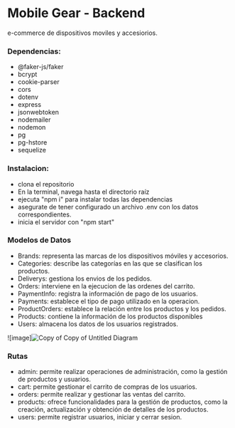 # Mobile Gear - Backend

e-commerce de dispositivos moviles y accesiorios.

### Dependencias:

- @faker-js/faker
- bcrypt
- cookie-parser
- cors
- dotenv
- express
- jsonwebtoken
- nodemailer
- nodemon
- pg
- pg-hstore
- sequelize

### Instalacion:

- clona el repositorio
- En la terminal, navega hasta el directorio raíz
- ejecuta "npm i" para instalar todas las dependencias
- asegurate de tener configurado un archivo .env con los datos correspondientes.
- inicia el servidor con "npm start"

### Modelos de Datos

- Brands: representa las marcas de los dispositivos móviles y accesorios.
- Categories: describe las categorías en las que se clasifican los productos.
- Deliverys: gestiona los envios de los pedidos.
- Orders: interviene en la ejecucion de las ordenes del carrito.
- PaymentInfo: registra la información de pago de los usuarios.
- Payments: establece el tipo de pago utilizado en la operacion.
- ProductOrders: establece la relación entre los productos y los pedidos.
- Products: contiene la información de los productos disponibles
- Users: almacena los datos de los usuarios registrados.

![image]![Copy of Copy of Untitled Diagram](https://github.com/sheinken88/mobile_gear_back/assets/125990977/9e2fb09e-eb7d-4a88-9892-0589fd048e08)



### Rutas

- admin: permite realizar operaciones de administración, como la gestión de productos y usuarios.
- cart: permite gestionar el carrito de compras de los usuarios.
- orders: permite realizar y gestionar las ventas del carrito.
- products: ofrece funcionalidades para la gestión de productos, como la creación, actualización y obtención de detalles de los productos.
- users: permite registrar usuarios, iniciar y cerrar sesion.
